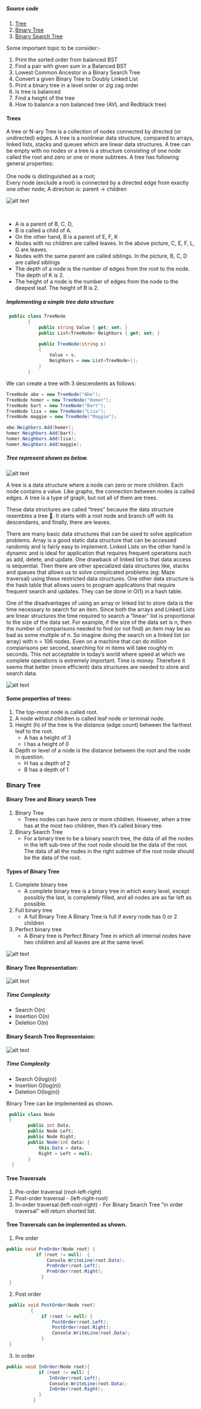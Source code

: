 ##### Source code

1. [Tree](https://github.com/senthil338/coding_interview/blob/master/CodingPractice/CodingPractice/DataStructure/Trees/TreeNode.cs)
2. [Binary Tree](https://github.com/senthil338/coding_interview/blob/master/CodingPractice/CodingPractice/DataStructure/Trees/BinaryTree.cs)
3. [Binary Search Tree](https://github.com/senthil338/coding_interview/blob/master/CodingPractice/CodingPractice/DataStructure/Trees/BinarySearchTree.cs)

Some important topic to be consider:-
1. Print the sorted order from balanced BST
2. Find a pair with given sum in a Balanced BST
3. Lowest Common Ancestor in a Binary Search Tree
4. Convert a given Binary Tree to Doubly Linked List
5. Print a binary tree in a level order or zig zag order
6. Is tree is balanced
7. Find a height of the tree
8. How to balance a non balanced tree (AVL and Redblack tree)

#### Trees


A tree or N-ary Tree is a collection of nodes connected by directed (or undirected) edges. A tree is a nonlinear data structure, compared to arrays, linked lists, stacks and queues which are linear data structures. A tree can be empty with no nodes or a tree is a structure consisting of one node called the root and zero or one or more subtrees. A tree has following general properties:
<br><br>
One node is distinguished as a root; <br>
Every node (exclude a root) is connected by a directed edge from exactly one other node; A direction is: parent -> children <br>

![alt text][trees]

[trees]: https://github.com/senthil338/coding_interview/blob/master/Images/trees.jpg "Trees"

 <br>
 
- A is a parent of B, C, D, <br>
- B is called a child of A. <br>
- On the other hand, B is a parent of E, F, K <br>
- Nodes with no children are called leaves.  In the above picture, C, E, F, L, G are leaves. <br>
- Nodes with the same parent are called siblings. In the picture, B, C, D are called siblings <br>
- The depth of a node is the number of edges from the root to the node.  The depth of K is 2. <br>
- The height of a node is the number of edges from the node to the deepest leaf. The height of B is 2. <br>


##### Implementing a simple tree data structure
```cs
 public class TreeNode
        {
            public string Value { get; set; }
            public List<TreeNode> Neighbors { get; set; }

            public TreeNode(string s)
            {
                Value = s;
                Neighbors = new List<TreeNode>();
            }
        }
```
	
	
We can create a tree with 3 descendents as follows:	


```cs
TreeNode abe = new TreeNode("Abe");
TreeNode homer = new TreeNode("Homer");
TreeNode bart = new TreeNode("Bart");
TreeNode lisa = new TreeNode("Lisa");
TreeNode maggie = new TreeNode("Maggie");

abe.Neighbors.Add(homer);
homer.Neighbors.Add(bart);
homer.Neighbors.Add(lisa);
homer.Neighbors.Add(maggie);
```



##### Tree represent shown as below.


![alt text][imp_tree]

[imp_tree]: https://github.com/senthil338/coding_interview/blob/master/Images/imp-tree.jpg "Trees"


A tree is a data structure where a node can zero or more children. Each node contains a value. Like graphs, the connection between nodes is called edges. A tree is a type of graph, but not all of them are trees.

These data structures are called “trees” because the data structure resembles a tree 🌳. It starts with a root node and branch off with its descendants, and finally, there are leaves.

There are many basic data structures that can be used to solve application problems. Array is a good static data structure that can be accessed randomly and is fairly easy to implement. Linked Lists on the other hand is dynamic and is ideal for application that requires frequent operations such as add, delete, and update. One drawback of linked list is that data access is sequential. Then there are other specialized data structures like, stacks and queues that allows us to solve complicated problems (eg: Maze traversal) using these restricted data structures. One other data structure is the hash table that allows users to program applications that require frequent search and updates. They can be done in O(1) in a hash table.

One of the disadvantages of using an array or linked list to store data is the time necessary to search for an item. Since both the arrays and Linked Lists are linear structures the time required to search a “linear” list is proportional to the size of the data set. For example, if the size of the data set is n, then the number of comparisons needed to find (or not find) an item may be as bad as some multiple of n. So imagine doing the search on a linked list (or array) with n = 106 nodes. Even on a machine that can do million comparisons per second, searching for m items will take roughly m seconds. This not acceptable in today’s world where speed at which we complete operations is extremely important. Time is money. Therefore it seems that better (more efficient) data structures are needed to store and search data.

![alt text][tree]

[tree]: https://github.com/senthil338/coding_interview/blob/master/Images/tree-parts.jpg "Tree"

#### Some properties of trees:

1. The top-most node is called root.
2. A node without children is called leaf node or terminal node.
3. Height (h) of the tree is the distance (edge count) between the farthest leaf to the root.
      - A has a height of 3
      - I has a height of 0
4. Depth or level of a node is the distance between the root and the node in question.
      - H has a depth of 2
      - B has a depth of 1



### Binary Tree

#### Binary Tree and Binary search Tree

1. Binary Tree 
      - Trees nodes can have zero or more children. However, when a tree has at the most two children, then it’s called binary tree. 
2. Binary Search Tree 
      - For a binary tree to be a binary search tree, the data of all the nodes in the left sub-tree of the root node should be  the data of the root. The data of all the nodes in the right subtree of the root node should be  the data of the root.

#### Types of Binary Tree
1. Complete binary tree
    - A complete binary tree is a binary tree in which every level, except possibly the last, is completely filled, and all nodes are as far left as possible. 
2. Full binary tree
    - A full Binary Tree A Binary Tree is full if every node has 0 or 2 children
3. Perfect binary tree
    -  A Binary tree is Perfect Binary Tree in which all internal nodes have two children and all leaves are at the same level.

![alt text][bt_types]

[bt_types]: https://github.com/senthil338/coding_interview/blob/master/Images/bt_types.JPG "Binary tree types "

#### Binary Tree Representation:

![alt text][bt_tree]

[bt_tree]: https://github.com/senthil338/coding_interview/blob/master/Images/Binary_tree.png "Binary Tree"


##### Time Complexity 
 - Search O(n)	
 - Insertion O(n)
 - Deletion O(n)

#### Binary Search Tree Representaion:

![alt text][bst_tree]

[bst_tree]: https://github.com/senthil338/coding_interview/blob/master/Images/binary_search_tree.png "Binary Search Tree"



##### Time Complexity 
 - Search O(log(n))	
 - Insertion O(log(n))
 - Deletion O(log(n))


Binary Tree can be implemented as shown.


```cs
 public class Node
 {
        public int Data;
        public Node Left;
        public Node Right;
        public Node(int data) {
            this.Data = data;
            Right = Left = null;
        }
  }
```

#### Tree Traversals

1. Pre-order traversal (root-left-right)
2. Post-order traversal - (left-right-root)
3. In-order traversal (left-root-right) - For Binary Search Tree "in order traversal" will return shorted list.

#### Tree Traversals can be implemented as shown.
1. Pre order

```cs
public void PreOrder(Node root) {
           if (root != null)  {
               Console.WriteLine(root.Data);
               PreOrder(root.Left);
               PreOrder(root.Right);
             }
 }
```
2. Post order

```cs
 public void PostOrder(Node root)
         {
             if (root != null) {
                 PostOrder(root.Left);
                 PostOrder(root.Right);
                 Console.WriteLine(root.Data);
             }
 }
 ```
 
 3. In order
 
 ```cs
 public void InOrder(Node root){
             if (root != null) {
                 InOrder(root.Left);
                 Console.WriteLine(root.Data);
                 InOrder(root.Right);
             }
           }
```







